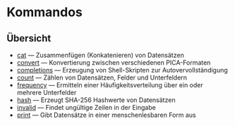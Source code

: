# Kommandos

## Übersicht

* [cat](./cat.md) — Zusammenfügen (Konkatenieren) von Datensätzen
* [convert](./convert.md) — Konvertierung zwischen verschiedenen
  PICA-Formaten
* [completions](./completions.md) — Erzeugung von Shell-Skripten zur
  Autovervollständigung
* [count](./count.md) — Zählen von Datensätzen, Felder und Unterfeldern
* [frequency](./frequency.md) — Ermitteln einer Häufigkeitsverteilung
  über ein oder mehrere Unterfelder
* [hash](./hash.md) — Erzeugt SHA-256 Hashwerte von Datensätzen
* [invalid](./invalid.md) — Findet ungültige Zeilen in der Eingabe
* [print](./print.md) — Gibt Datensätze in einer menschenlesbaren Form
  aus
